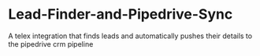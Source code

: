 # Lead-Finder-and-Pipedrive-Sync
A telex integration that  finds leads and automatically pushes their details to the pipedrive crm pipeline
